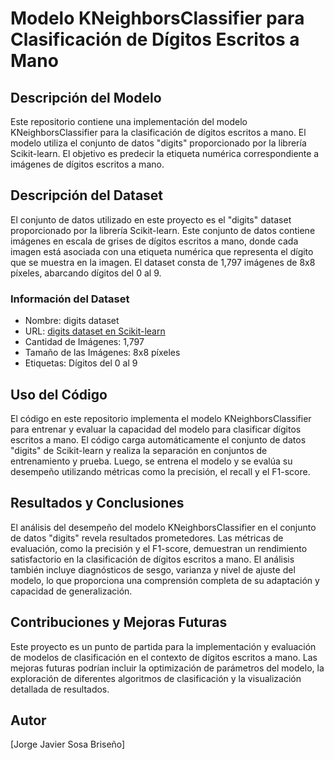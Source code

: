 # Modelo KNeighborsClassifier para Clasificación de Dígitos Escritos a Mano

## Descripción del Modelo
Este repositorio contiene una implementación del modelo KNeighborsClassifier para la clasificación de dígitos escritos a mano. El modelo utiliza el conjunto de datos "digits" proporcionado por la librería Scikit-learn. El objetivo es predecir la etiqueta numérica correspondiente a imágenes de dígitos escritos a mano.

## Descripción del Dataset
El conjunto de datos utilizado en este proyecto es el "digits" dataset proporcionado por la librería Scikit-learn. Este conjunto de datos contiene imágenes en escala de grises de dígitos escritos a mano, donde cada imagen está asociada con una etiqueta numérica que representa el dígito que se muestra en la imagen. El dataset consta de 1,797 imágenes de 8x8 píxeles, abarcando dígitos del 0 al 9.

### Información del Dataset
- Nombre: digits dataset
- URL: [digits dataset en Scikit-learn](https://scikit-learn.org/stable/modules/generated/sklearn.datasets.load_digits.html)
- Cantidad de Imágenes: 1,797
- Tamaño de las Imágenes: 8x8 píxeles
- Etiquetas: Dígitos del 0 al 9

## Uso del Código
El código en este repositorio implementa el modelo KNeighborsClassifier para entrenar y evaluar la capacidad del modelo para clasificar dígitos escritos a mano. El código carga automáticamente el conjunto de datos "digits" de Scikit-learn y realiza la separación en conjuntos de entrenamiento y prueba. Luego, se entrena el modelo y se evalúa su desempeño utilizando métricas como la precisión, el recall y el F1-score.

## Resultados y Conclusiones
El análisis del desempeño del modelo KNeighborsClassifier en el conjunto de datos "digits" revela resultados prometedores. Las métricas de evaluación, como la precisión y el F1-score, demuestran un rendimiento satisfactorio en la clasificación de dígitos escritos a mano. El análisis también incluye diagnósticos de sesgo, varianza y nivel de ajuste del modelo, lo que proporciona una comprensión completa de su adaptación y capacidad de generalización.

## Contribuciones y Mejoras Futuras
Este proyecto es un punto de partida para la implementación y evaluación de modelos de clasificación en el contexto de dígitos escritos a mano. Las mejoras futuras podrían incluir la optimización de parámetros del modelo, la exploración de diferentes algoritmos de clasificación y la visualización detallada de resultados.

## Autor
[Jorge Javier Sosa Briseño]





